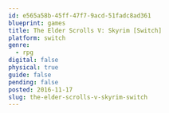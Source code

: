 ```yaml
---
id: e565a58b-45ff-47f7-9acd-51fadc8ad361
blueprint: games
title: The Elder Scrolls V: Skyrim [Switch]
platform: switch
genre:
  - rpg
digital: false
physical: true
guide: false
pending: false
posted: 2016-11-17
slug: the-elder-scrolls-v-skyrim-switch
---
```

